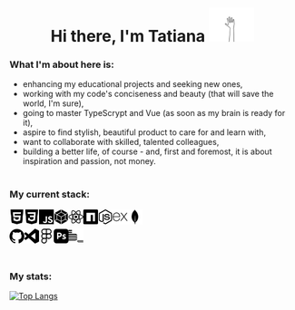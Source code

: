 <h1 align="center">Hi there, I'm Tatiana
<img src="https://github.com/Meniaylo/Meniaylo/blob/main/images/hello.gif" alt="waving hand" height="60"/>
</h1>


### What I'm about here is:
- enhancing my educational projects and seeking new ones,
- working with my code's conciseness and beauty (that will save the world, I'm sure),
- going to master TypeScrypt and Vue (as soon as my brain is ready for it),
- aspire to find stylish, beautiful product to care for and learn with,
- want to collaborate with skilled, talented colleagues,
- building a better life, of course - and, first and foremost, it is about inspiration and passion, not money.
<br/><br/>

### My current stack:
<img align="left" alt="HTML5" width="26px" src="https://github.com/Meniaylo/Meniaylo/blob/main/images/html5.svg" />
<img align="left" alt="CSS3" width="26px" src="https://github.com/Meniaylo/Meniaylo/blob/main/images/css3.svg" />
<img align="left" alt="JavaScript" width="26px" src="https://github.com/Meniaylo/Meniaylo/blob/main/images/javascript.svg" />
<img align="left" alt="Webpack" width="26px" src="https://github.com/Meniaylo/Meniaylo/blob/main/images/webpack.svg" />
<img align="left" alt="React" width="26px" src="https://github.com/Meniaylo/Meniaylo/blob/main/images/react.svg" />
<img align="left" alt="npm" width="26px" src="https://github.com/Meniaylo/Meniaylo/blob/main/images/npm.svg" />
<img align="left" alt="Node.js" width="26px" src="https://github.com/Meniaylo/Meniaylo/blob/main/images/nodejs.svg" />
<img align="left" alt="Express" width="26px" src="https://github.com/Meniaylo/Meniaylo/blob/main/images/express.svg" />
<img align="left" alt="MongoDB" width="26px" src="https://github.com/Meniaylo/Meniaylo/blob/main/images/mongodb.svg" />  
<br/><br/>
<img align="left" alt="GitHub" width="26px" src="https://github.com/Meniaylo/Meniaylo/blob/main/images/github.svg" />
<img align="left" alt="VSCode" width="26px" src="https://github.com/Meniaylo/Meniaylo/blob/main/images/vscode.svg" />
<img align="left" alt="Figma" width="26px" src="https://github.com/Meniaylo/Meniaylo/blob/main/images/figma.svg" />
<img align="left" alt="Adobe Photoshop" width="26px" src="https://github.com/Meniaylo/Meniaylo/blob/main/images/adobephotoshop.svg" />
<img align="left" alt="BEM" width="26px" src="https://github.com/Meniaylo/Meniaylo/blob/main/images/bem.svg" />
<br/>
<br/><br/>

### My stats:
[![Top Langs](https://github-readme-stats.vercel.app/api/top-langs/?username=Meniaylo&layout=compact)](https://github.com/anuraghazra/github-readme-stats)
